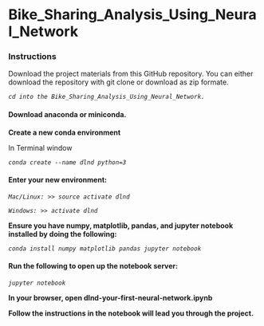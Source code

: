 # Bike_Sharing_Analysis_Using_Neural_Network
### Instructions
Download the project materials from this GitHub repository. You can either download the repository with git clone or download as zip formate. 

_`cd into the Bike_Sharing_Analysis_Using_Neural_Network.`_

#### Download anaconda or miniconda.


__Create a new conda environment__


In Terminal window

_`conda create --name dlnd python=3`_

#### Enter your new environment:

_`Mac/Linux: >> source activate dlnd`_

_`Windows: >> activate dlnd`_

__Ensure you have numpy, matplotlib, pandas, and jupyter notebook installed by doing the following:__

_`conda install numpy matplotlib pandas jupyter notebook`_

#### Run the following to open up the notebook server:
_`jupyter notebook`_

__In your browser, open dlnd-your-first-neural-network.ipynb__

__Follow the instructions in the notebook will lead you through the project.__
